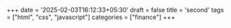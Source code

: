 +++
date = '2025-02-03T16:12:33+05:30'
draft = false
title = 'second'
tags = ["html", "css", "javascript"]
categories = ["finance"]
+++